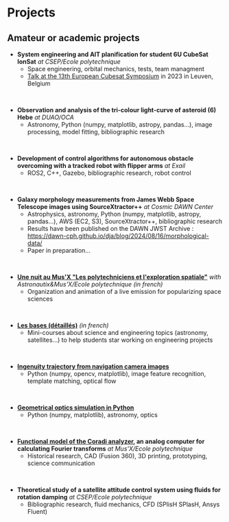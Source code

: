 # Projects

## Amateur or academic projects

* **System engineering and AIT planification for student 6U CubeSat IonSat** *at CSEP/Ecole polytechnique*
  * Space engineering, orbital mechanics, tests, team managment
  * [Talk at the 13th European Cubesat Symposium](https://www.conftool.com/cubesat2023/index.php?page=browseSessions&form_session=13&presentations=hide) in 2023 in Leuven, Belgium

<p> <br> </p>    

* **Observation and analysis of the tri-colour light-curve of asteroid (6) Hebe** *at DUAO/OCA*
  * Astronomy, Python (numpy, matplotlib, astropy, pandas...), image processing, model fitting, bibliographic research

<p> <br> </p>

* **Development of control algorithms for autonomous obstacle overcoming with a tracked robot with flipper arms** *at Exail*
  * ROS2, C++, Gazebo, bibliographic research, robot control

<p> <br> </p>

* **Galaxy morphology measurements from James Webb Space Telescope images using SourceXtractor++** *at Cosmic DAWN Center*
  * Astrophysics, astronomy, Python (numpy, matplotlib, astropy, pandas...), AWS (EC2, S3), SourceXtractor++, bibliographic research
  * Results have been published on the DAWN JWST Archive : https://dawn-cph.github.io/dja/blog/2024/08/16/morphological-data/
  * Paper in preparation...

<p> <br> </p>

* **[Une nuit au Mus'X "Les polytechniciens et l'exploration spatiale"](https://www.youtube.com/watch?v=Bj6o8RIyAnw)** *with Astronautix&Mus'X/Ecole polytechnique (in french)*
  * Organization and animation of a live emission for popularizing space sciences 

<p> <br> </p>

* **[Les bases (détaillés)](https://github.com/AstroAure/Les-bases-detaillees)** *(in french)*
  * Mini-courses about science and engineering topics (astronomy, satellites...) to help students star working on engineering projects 

<p> <br> </p>

* **[Ingenuity trajectory from navigation camera images](https://github.com/AstroAure/Ingenuity-Trajectory)**
  * Python (numpy, opencv, matplotlib), image feature recognition, template matching, optical flow

<p> <br> </p>

* **[Geometrical optics simulation in Python](https://github.com/AstroAure/Opticalpy)**
  * Python (numpy, matplotlib), astronomy, optics

<p> <br> </p>

* **[Functional model of the Coradi analyzer](https://portail.polytechnique.edu/musx/fr/lobjet-davril-2023-lanalyseur-coradi), an analog computer for calculating Fourier transforms** *at Mus'X/Ecole polytechnique*
  * Historical research, CAD (Fusion 360), 3D printing, prototyping, science communication

<p> <br> </p>

* **Theoretical study of a satellite attitude control system using fluids for rotation damping** *at CSEP/Ecole polytechnique*
  * Bibliographic research, fluid mechanics, CFD (SPlisH SPlasH, Ansys Fluent)

